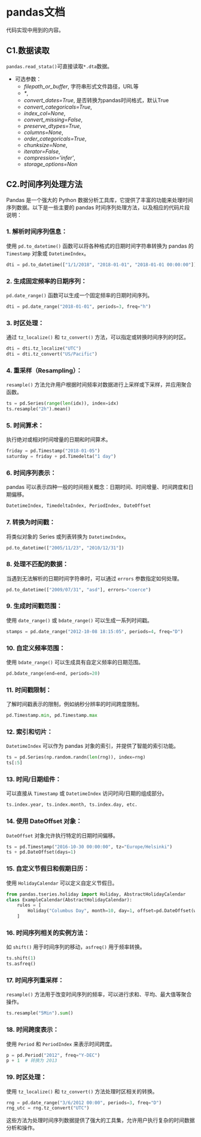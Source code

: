 # pandas文档

代码实现中用到的内容。
## C1.数据读取

`pandas.read_stata()`可直接读取`*.dta`数据。
- 可选参数：
	- _filepath_or_buffer_, 字符串形式文件路径，URL等
	- _*_, 
	- _convert_dates=True_, 是否转换为pandas时间格式，默认True
	- _convert_categoricals=True_, 
	- _index_col=None_, 
	- _convert_missing=False_, 
	- _preserve_dtypes=True_, 
	- _columns=None_, 
	- _order_categoricals=True_, 
	- _chunksize=None_, 
	- _iterator=False_, 
	- _compression='infer'_, 
	- _storage_options=Non_

## C2.时间序列处理方法

Pandas 是一个强大的 Python 数据分析工具库，它提供了丰富的功能来处理时间序列数据。以下是一些主要的 pandas 时间序列处理方法，以及相应的代码片段说明：
### 1. 解析时间序列信息：
使用 `pd.to_datetime()` 函数可以将各种格式的日期时间字符串转换为 pandas 的 `Timestamp` 对象或 `DatetimeIndex`。

```python
dti = pd.to_datetime(["1/1/2018", "2018-01-01", "2018-01-01 00:00:00"])
```
### 2. 生成固定频率的日期序列：
`pd.date_range()` 函数可以生成一个固定频率的日期时间序列。

```python
dti = pd.date_range("2018-01-01", periods=3, freq="h")
```
### 3. 时区处理：
通过 `tz_localize()` 和 `tz_convert()` 方法，可以指定或转换时间序列的时区。

```python
dti = dti.tz_localize("UTC")
dti = dti.tz_convert("US/Pacific")
```
### 4. 重采样（Resampling）：
 `resample()` 方法允许用户根据时间频率对数据进行上采样或下采样，并应用聚合函数。

```python
ts = pd.Series(range(len(idx)), index=idx)
ts.resample("2h").mean()
```
### 5. 时间算术：
 执行绝对或相对时间增量的日期和时间算术。

```python
friday = pd.Timestamp("2018-01-05")
saturday = friday + pd.Timedelta("1 day")
```
### 6. 时间序列表示：
 pandas 可以表示四种一般的时间相关概念：日期时间、时间增量、时间跨度和日期偏移。

```python
DatetimeIndex, TimedeltaIndex, PeriodIndex, DateOffset
   ```
### 7. 转换为时间戳：
将类似对象的 Series 或列表转换为 `DatetimeIndex`。

   ```python
pd.to_datetime(["2005/11/23", "2010/12/31"])
   ```
### 8. 处理不匹配的数据：
当遇到无法解析的日期时间字符串时，可以通过 `errors` 参数指定如何处理。

   ```python
pd.to_datetime(["2009/07/31", "asd"], errors="coerce")
   ```
### 9. 生成时间戳范围：
使用 `date_range()` 或 `bdate_range()` 可以生成一系列时间戳。

   ```python
stamps = pd.date_range("2012-10-08 18:15:05", periods=4, freq="D")
   ```
### 10. 自定义频率范围：

使用 `bdate_range()` 可以生成具有自定义频率的日期范围。

```python
pd.bdate_range(end=end, periods=20)
```

### 11. 时间戳限制：
了解时间戳表示的限制，例如纳秒分辨率的时间跨度限制。
```python
pd.Timestamp.min, pd.Timestamp.max
```
### 12. 索引和切片：
`DatetimeIndex` 可以作为 pandas 对象的索引，并提供了智能的索引功能。

```python
ts = pd.Series(np.random.randn(len(rng)), index=rng)
ts[:5]
```
### 13. 时间/日期组件：
可以直接从 `Timestamp` 或 `DatetimeIndex` 访问时间/日期的组成部分。

```python
ts.index.year, ts.index.month, ts.index.day, etc.
```
### 14. 使用 DateOffset 对象：
`DateOffset` 对象允许执行特定的日期时间偏移。

```python
ts = pd.Timestamp("2016-10-30 00:00:00", tz="Europe/Helsinki")
ts + pd.DateOffset(days=1)
```
### 15. 自定义节假日和假期日历：
使用 `HolidayCalendar` 可以定义自定义节假日。

```python
from pandas.tseries.holiday import Holiday, AbstractHolidayCalendar
class ExampleCalendar(AbstractHolidayCalendar):
	rules = [
		Holiday("Columbus Day", month=10, day=1, offset=pd.DateOffset(weekday=MO(2))),
	]
```
### 16. 时间序列相关的实例方法：

如 `shift()` 用于时间序列的移动，`asfreq()` 用于频率转换。

```python
ts.shift(1)
ts.asfreq()
```
### 17. 时间序列重采样：
`resample()` 方法用于改变时间序列的频率，可以进行求和、平均、最大值等聚合操作。

```python
ts.resample("5Min").sum()
```
### 18. 时间跨度表示：
使用 `Period` 和 `PeriodIndex` 来表示时间跨度。

```python
p = pd.Period("2012", freq="Y-DEC")
p + 1  # 转换为 2013
```
### 19. 时区处理：
使用 `tz_localize()` 和 `tz_convert()` 方法处理时区相关的转换。

```python
rng = pd.date_range("3/6/2012 00:00", periods=3, freq="D")
rng_utc = rng.tz_convert("UTC")
```

这些方法为处理时间序列数据提供了强大的工具集，允许用户执行复杂的时间数据分析和操作。